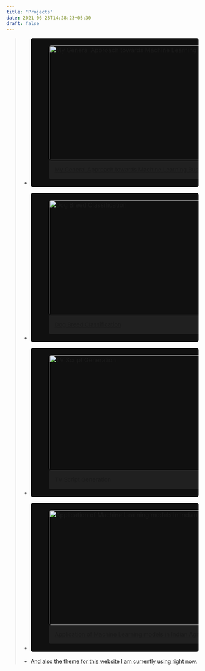 ```yaml
---
title: "Projects"
date: 2021-06-28T14:28:23+05:30
draft: false
---
```


>* <table style="border-radius:5px;" ><tr><td style="background-color:#101010;" ><a target="_blank" href="https://github.com/PRPRIESLER/Approach_Towards_Machine_Learning_Problems" title="My General Approach towards Machine Learning Business problems"><figure><img src="https://images.unsplash.com/photo-1600132806370-bf17e65e942f?ixlib=rb-1.2.1&ixid=MnwxMjA3fDB8MHxwaG90by1wYWdlfHx8fGVufDB8fHx8&auto=format&fit=crop&w=1157&q=80" alt="My General Approach towards Machine Learning Business problems" style="width:550px; height:300px;border-radius:5px;"/><figcaption style="font-size:15px;background-color:#202020;border-radius:4px;padding:15px;">My General Approach towards Machine Learning Business problems</figcaption></figure></a></td></tr></table>
>* <table style="border-radius:5px;" ><tr><td style="background-color:#101010;" ><a target="_blank" href="https://github.com/PRPRIESLER/Dog_Breed_Classification" title="Dog Breed Classification"><figure><img src="https://images.unsplash.com/photo-1550450888-a1ad510ccacc?ixlib=rb-1.2.1&ixid=MnwxMjA3fDB8MHxwaG90by1wYWdlfHx8fGVufDB8fHx8&auto=format&fit=crop&w=1050&q=80" alt="Dog Breed Classification" style="width:550px; height:300px;border-radius:5px;"/><figcaption style="font-size:15px;background-color:#202020;border-radius:4px;padding:15px;">Dog Breed Classification</figcaption></figure></a></td></tr></table>
>* <table style="border-radius:5px;" ><tr><td style="background-color:#101010;" ><a target="_blank" href="https://github.com/PRPRIESLER/TV_Script_Generation" title="TV Script Generation"><figure><img src="https://images.unsplash.com/photo-1586170321137-6e8fcac313d6?ixid=MnwxMjA3fDB8MHxwaG90by1wYWdlfHx8fGVufDB8fHx8&ixlib=rb-1.2.1&auto=format&fit=crop&w=1050&q=80" alt="TV Script Generation" style="width:550px; height:300px;border-radius:5px;"/><figcaption style="font-size:15px;background-color:#202020;border-radius:4px;padding:15px;">TV Script Generation</figcaption></figure></a></td></tr></table>
>* <table style="border-radius:5px;" ><tr><td style="background-color:#101010;" ><a target="_blank" href="https://github.com/PRPRIESLER/ML_Agri" title="Application of Machine Learning models in Indian Agriculture"><figure><img src="https://images.unsplash.com/photo-1621928372414-30e144d51d49?ixid=MnwxMjA3fDB8MHxwaG90by1wYWdlfHx8fGVufDB8fHx8&ixlib=rb-1.2.1&auto=format&fit=crop&w=1122&q=80" alt="Application of Machine Learning models in Indian Agriculture" style="width:550px; height:300px;border-radius:5px;"/><figcaption style="font-size:15px;background-color:#202020;border-radius:4px;padding:15px;">Application of Machine Learning models in Indian Agriculture</figcaption></figure></a></td></tr></table>
>* [And also the theme for this website I am currently using right now.](https://github.com/PRPRIESLER/pinaki.github.io)
